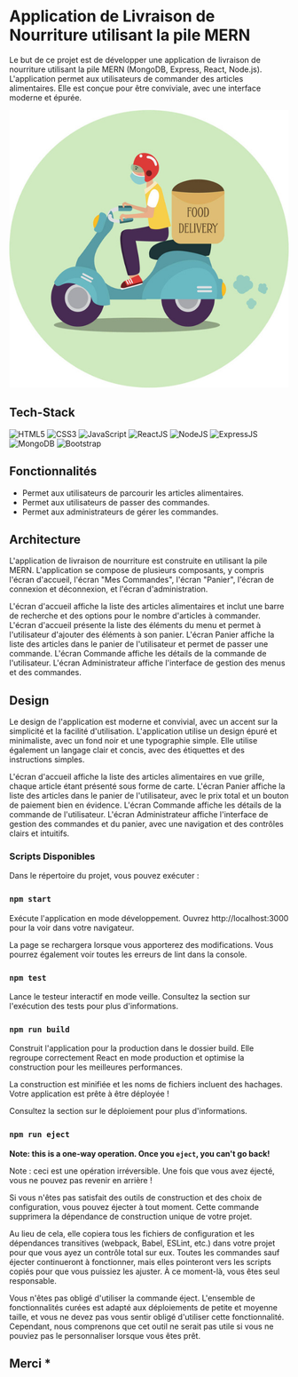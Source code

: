 # Application de Livraison de Nourriture utilisant la pile MERN

Le but de ce projet est de développer une application de livraison de nourriture utilisant la pile MERN (MongoDB, Express, React, Node.js). L'application permet aux utilisateurs de commander des articles alimentaires. Elle est conçue pour être conviviale, avec une interface moderne et épurée.

<img src='https://github.com/issaniang5/Application-Livraison-De-Nourriture/blob/main/Images/Readme.jpeg' height=500px width=600px></img>


## Tech-Stack

<div align="left">
<img alt="HTML5" src="https://img.shields.io/badge/html5-%23E34F26.svg?style=for-the-badge&logo=html5&logoColor=white"/>
<img alt="CSS3" src="https://img.shields.io/badge/css3-%231572B6.svg?style=for-the-badge&logo=css3&logoColor=white"/> 
<img alt="JavaScript" src="https://img.shields.io/badge/javascript-%23323330.svg?style=for-the-badge&logo=javascript&logoColor=%23F7DF1E"/>
<img alt="ReactJS" src="https://img.shields.io/badge/react-%2320232a.svg?style=for-the-badge&logo=react&logoColor=%2361DAFB"/>
<img alt="NodeJS" src="https://img.shields.io/badge/node.js-6DA55F?style=for-the-badge&logo=node.js&logoColor=white"/>
<img alt="ExpressJS" src="https://img.shields.io/badge/express.js-%23404d59.svg?style=for-the-badge&logo=express&logoColor=%2361DAFB"/>
<img alt="MongoDB" src="https://img.shields.io/badge/MongoDB-%234ea94b.svg?style=for-the-badge&logo=mongodb&logoColor=white"/>
<img alt="Bootstrap" src="https://img.shields.io/badge/bootstrap-%23563D7C.svg?style=for-the-badge&logo=bootstrap&logoColor=white"/>
</div>


## Fonctionnalités

- Permet aux utilisateurs de parcourir les articles alimentaires.
- Permet aux utilisateurs de passer des commandes.
- Permet aux administrateurs de gérer les commandes.

## Architecture

L'application de livraison de nourriture est construite en utilisant la pile MERN. L'application se compose de plusieurs composants, y compris l'écran d'accueil, l'écran "Mes Commandes", l'écran "Panier", l'écran de connexion et déconnexion, et l'écran d'administration.

L'écran d'accueil affiche la liste des articles alimentaires et inclut une barre de recherche et des options pour le nombre d'articles à commander. L'écran d'accueil présente la liste des éléments du menu et permet à l'utilisateur d'ajouter des éléments à son panier. L'écran Panier affiche la liste des articles dans le panier de l'utilisateur et permet de passer une commande. L'écran Commande affiche les détails de la commande de l'utilisateur. L'écran Administrateur affiche l'interface de gestion des menus et des commandes.


## Design

Le design de l'application est moderne et convivial, avec un accent sur la simplicité et la facilité d'utilisation. L'application utilise un design épuré et minimaliste, avec un fond noir et une typographie simple. Elle utilise également un langage clair et concis, avec des étiquettes et des instructions simples.

L'écran d'accueil affiche la liste des articles alimentaires en vue grille, chaque article étant présenté sous forme de carte. L'écran Panier affiche la liste des articles dans le panier de l'utilisateur, avec le prix total et un bouton de paiement bien en évidence. L'écran Commande affiche les détails de la commande de l'utilisateur. L'écran Administrateur affiche l'interface de gestion des commandes et du panier, avec une navigation et des contrôles clairs et intuitifs.

<!-- L'application est conçue pour être évolutive et modulaire, avec une base de code propre et organisée. L'API backend est implémentée avec Express.js et Mongoose, avec des contrôleurs et modèles séparés pour chaque composant. L'interface frontend est implémentée avec React, avec des composants séparés pour chaque écran et fonctionnalité. -->



### Scripts Disponibles

Dans le répertoire du projet, vous pouvez exécuter :

### `npm start`

Exécute l'application en mode développement.
Ouvrez http://localhost:3000 pour la voir dans votre navigateur.

La page se rechargera lorsque vous apporterez des modifications.
Vous pourrez également voir toutes les erreurs de lint dans la console.

### `npm test`

Lance le testeur interactif en mode veille.
Consultez la section sur l'exécution des tests pour plus d'informations.

### `npm run build`

Construit l'application pour la production dans le dossier build.
Elle regroupe correctement React en mode production et optimise la construction pour les meilleures performances.

La construction est minifiée et les noms de fichiers incluent des hachages.
Votre application est prête à être déployée !

Consultez la section sur le déploiement pour plus d'informations.

### `npm run eject`

**Note: this is a one-way operation. Once you `eject`, you can't go back!**

Note : ceci est une opération irréversible. Une fois que vous avez éjecté, vous ne pouvez pas revenir en arrière !

Si vous n'êtes pas satisfait des outils de construction et des choix de configuration, vous pouvez éjecter à tout moment. Cette commande supprimera la dépendance de construction unique de votre projet.

Au lieu de cela, elle copiera tous les fichiers de configuration et les dépendances transitives (webpack, Babel, ESLint, etc.) dans votre projet pour que vous ayez un contrôle total sur eux. Toutes les commandes sauf éjecter continueront à fonctionner, mais elles pointeront vers les scripts copiés pour que vous puissiez les ajuster. À ce moment-là, vous êtes seul responsable.

Vous n'êtes pas obligé d'utiliser la commande éject. L'ensemble de fonctionnalités curées est adapté aux déploiements de petite et moyenne taille, et vous ne devez pas vous sentir obligé d'utiliser cette fonctionnalité. Cependant, nous comprenons que cet outil ne serait pas utile si vous ne pouviez pas le personnaliser lorsque vous êtes prêt.

## Merci *




